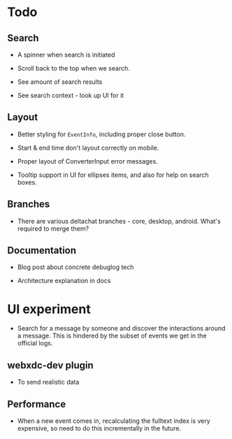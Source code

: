 # Todo

## Search

- A spinner when search is initiated

- Scroll back to the top when we search.

- See amount of search results

- See search context - look up UI for it

## Layout

- Better styling for `EventInfo`, including proper close button.

- Start & end time don't layout correctly on mobile.

- Proper layout of ConverterInput error messages.

- Tooltip support in UI for ellipses items, and also for help
  on search boxes.

## Branches

- There are various deltachat branches - core, desktop, android. What's
  required to merge them?

## Documentation

- Blog post about concrete debuglog tech

- Architecture explanation in docs

# UI experiment

- Search for a message by someone and discover the interactions around a
  message. This is hindered by the subset of events we get in the official
  logs.

## webxdc-dev plugin

- To send realistic data

## Performance

- When a new event comes in, recalculating the fulltext index is very
  expensive, so need to do this incrementally in the future.
